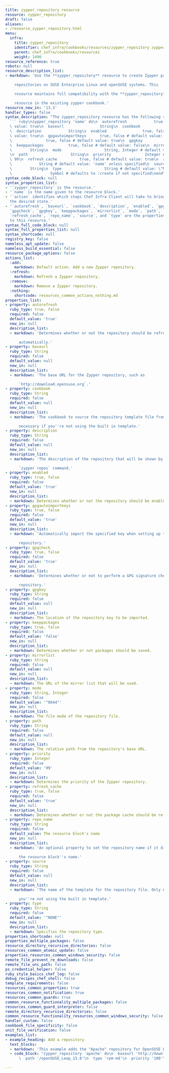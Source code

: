 ```yaml
---
title: zypper_repository resource
resource: zypper_repository
draft: false
aliases:
- /resource_zypper_repository.html
menu:
  infra:
    title: zypper_repository
    identifier: chef_infra/cookbooks/resources/zypper_repository zypper_repository
    parent: chef_infra/cookbooks/resources
    weight: 1490
resource_reference: true
robots: null
resource_description_list:
- markdown: 'Use the **zypper_repository** resource to create Zypper package

    repositories on SUSE Enterprise Linux and openSUSE systems. This

    resource maintains full compatibility with the **zypper_repository**

    resource in the existing zypper cookbook.'
resource_new_in: '13.3'
handler_types: false
syntax_description: "The zypper_repository resource has the following syntax:\n\n\
  ``` ruby\nzypper_repository 'name' do\n  autorefresh            true, false # default\
  \ value: true\n  baseurl                String\n  cookbook               String\n\
  \  description            String\n  enabled                true, false # default\
  \ value: true\n  gpgautoimportkeys      true, false # default value: true\n  gpgcheck\
  \               true, false # default value: true\n  gpgkey                 String\n\
  \  keeppackages           true, false # default value: false\n  mirrorlist     \
  \        String\n  mode                   String, Integer # default value: \"0644\"\
  \n  path                   String\n  priority               Integer # default value:\
  \ 99\n  refresh_cache          true, false # default value: true\n  repo_name  \
  \            String # default value: 'name' unless specified\n  source         \
  \        String\n  type                   String # default value: \"NONE\"\n  action\
  \                 Symbol # defaults to :create if not specified\nend\n```"
syntax_code_block: null
syntax_properties_list:
- '`zypper_repository` is the resource.'
- '`name` is the name given to the resource block.'
- '`action` identifies which steps Chef Infra Client will take to bring the node into
  the desired state.'
- '`autorefresh`, `baseurl`, `cookbook`, `description`, `enabled`, `gpgautoimportkeys`,
  `gpgcheck`, `gpgkey`, `keeppackages`, `mirrorlist`, `mode`, `path`, `priority`,
  `refresh_cache`, `repo_name`, `source`, and `type` are the properties available
  to this resource.'
syntax_full_code_block: null
syntax_full_properties_list: null
syntax_shortcode: null
registry_key: false
nameless_apt_update: false
nameless_build_essential: false
resource_package_options: false
actions_list:
  :add:
    markdown: Default action. Add a new Zypper repository.
  :refresh:
    markdown: Refresh a Zypper repository.
  :remove:
    markdown: Remove a Zypper repository.
  :nothing:
    shortcode: resources_common_actions_nothing.md
properties_list:
- property: autorefresh
  ruby_type: true, false
  required: false
  default_value: 'true'
  new_in: null
  description_list:
  - markdown: 'Determines whether or not the repository should be refreshed

      automatically.'
- property: baseurl
  ruby_type: String
  required: false
  default_value: null
  new_in: null
  description_list:
  - markdown: 'The base URL for the Zypper repository, such as

      `http://download.opensuse.org`.'
- property: cookbook
  ruby_type: String
  required: false
  default_value: null
  new_in: null
  description_list:
  - markdown: 'The cookbook to source the repository template file from. Only

      necessary if you''re not using the built in template.'
- property: description
  ruby_type: String
  required: false
  default_value: null
  new_in: null
  description_list:
  - markdown: 'The description of the repository that will be shown by the

      `zypper repos` command.'
- property: enabled
  ruby_type: true, false
  required: false
  default_value: 'true'
  new_in: null
  description_list:
  - markdown: Determines whether or not the repository should be enabled.
- property: gpgautoimportkeys
  ruby_type: true, false
  required: false
  default_value: 'true'
  new_in: null
  description_list:
  - markdown: 'Automatically import the specified key when setting up the

      repository.'
- property: gpgcheck
  ruby_type: true, false
  required: false
  default_value: 'true'
  new_in: null
  description_list:
  - markdown: 'Determines whether or not to perform a GPG signature check on the

      repository.'
- property: gpgkey
  ruby_type: String
  required: false
  default_value: null
  new_in: null
  description_list:
  - markdown: The location of the repository key to be imported.
- property: keeppackages
  ruby_type: true, false
  required: false
  default_value: 'false'
  new_in: null
  description_list:
  - markdown: Determines whether or not packages should be saved.
- property: mirrorlist
  ruby_type: String
  required: false
  default_value: null
  new_in: null
  description_list:
  - markdown: The URL of the mirror list that will be used.
- property: mode
  ruby_type: String, Integer
  required: false
  default_value: '"0644"'
  new_in: null
  description_list:
  - markdown: The file mode of the repository file.
- property: path
  ruby_type: String
  required: false
  default_value: null
  new_in: null
  description_list:
  - markdown: The relative path from the repository's base URL.
- property: priority
  ruby_type: Integer
  required: false
  default_value: '99'
  new_in: null
  description_list:
  - markdown: Determines the priority of the Zypper repository.
- property: refresh_cache
  ruby_type: true, false
  required: false
  default_value: 'true'
  new_in: null
  description_list:
  - markdown: Determines whether or not the package cache should be refreshed.
- property: repo_name
  ruby_type: String
  required: false
  default_value: The resource block's name
  new_in: null
  description_list:
  - markdown: 'An optional property to set the repository name if it differs from

      the resource block''s name.'
- property: source
  ruby_type: String
  required: false
  default_value: null
  new_in: null
  description_list:
  - markdown: 'The name of the template for the repository file. Only necessary if

      you''re not using the built in template.'
- property: type
  ruby_type: String
  required: false
  default_value: '"NONE"'
  new_in: null
  description_list:
  - markdown: Specifies the repository type.
properties_shortcode: null
properties_multiple_packages: false
resource_directory_recursive_directories: false
resources_common_atomic_update: false
properties_resources_common_windows_security: false
remote_file_prevent_re_downloads: false
remote_file_unc_path: false
ps_credential_helper: false
ruby_style_basics_chef_log: false
debug_recipes_chef_shell: false
template_requirements: false
resources_common_properties: true
resources_common_notification: true
resources_common_guards: true
common_resource_functionality_multiple_packages: false
resources_common_guard_interpreter: false
remote_directory_recursive_directories: false
common_resource_functionality_resources_common_windows_security: false
handler_custom: false
cookbook_file_specificity: false
unit_file_verification: false
examples_list:
- example_heading: Add a repository
  text_blocks:
  - markdown: 'This example adds the "Apache" repository for OpenSUSE Leap 15.0:'
  - code_block: "zypper_repository 'apache' do\n  baseurl 'http://download.opensuse.org/repositories/Apache'\n\
      \  path '/openSUSE_Leap_15.0'\n  type 'rpm-md'\n  priority '100'\nend"

---
```

